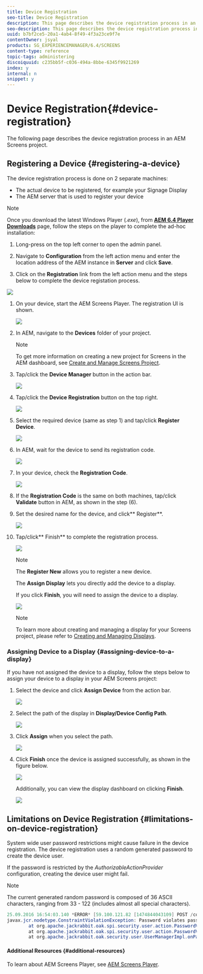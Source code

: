 ```yaml
---
title: Device Registration
seo-title: Device Registration
description: This page describes the device registration process in an AEM Screens project.
seo-description: This page describes the device registration process in an AEM Screens project.
uuid: b7bf2ce5-20a1-4ab4-8f49-4f3a23ce9f7e
contentOwner: jsyal
products: SG_EXPERIENCEMANAGER/6.4/SCREENS
content-type: reference
topic-tags: administering
discoiquuid: c235bb5f-c036-494a-8bbe-6345f9921269
index: y
internal: n
snippet: y
---
```


# Device Registration{#device-registration}

The following page describes the device registration process in an AEM Screens project.

## Registering a Device {#registering-a-device}

The device registration process is done on 2 separate machines:

* The actual device to be registered, for example your Signage Display
* The AEM server that is used to register your device

>[!NOTE]
>
>Once you download the latest Windows Player (*.exe*), from [**AEM 6.4 Player Downloads**](https://download.macromedia.com/screens/) page, follow the steps on the player to complete the ad-hoc installation:
>
>1. Long-press on the top left corner to open the admin panel.
>1. Navigate to **Configuration** from the left action menu and enter the location address of the AEM instance in **Server** and click **Save**.
>
>1. Click on the **Registration** link from the left action menu and the steps below to complete the device registation process.
>

![](assets/screen_shot_2018-11-26at12118pm.png)

1. On your device, start the AEM Screens Player. The registration UI is shown.

   ![](assets/screen_shot_2018-11-26at104230am.png)

1. In AEM, navigate to the **Devices** folder of your project.

   >[!NOTE]
   >
   >To get more information on creating a new project for Screens in the AEM dashboard, see [Create and Manage Screens Project](../../screens/using/creating-a-screens-project.md).

1. Tap/click the **Device Manager** button in the action bar.

   ![](assets/screen_shot_2018-11-26at104702am.png)

1. Tap/click the **Device Registration** button on the top right.

   ![](assets/screen_shot_2018-11-26at104815am.png)

1. Select the required device (same as step 1) and tap/click **Register Device**.

   ![](assets/screen_shot_2018-11-26at105112am.png)

1. In AEM, wait for the device to send its registration code.

   ![](assets/screen_shot_2018-11-26at105150am.png)

1. In your device, check the **Registration Code**.

   ![](assets/screen_shot_2018-11-26at105227am.png)

1. If the **Registration Code** is the same on both machines, tap/click **Validate** button in AEM, as shown in the step (6).
1. Set the desired name for the device, and click** Register**.

   ![](assets/screen_shot_2018-11-26at105357am.png)

1. Tap/click** Finish** to complete the registration process.

   ![](assets/screen_shot_2018-11-26at105456am.png)

   >[!NOTE]
   >
   >The **Register New** allows you to register a new device.
   >
   >
   >The **Assign Display** lets you directly add the device to a display.

   If you click **Finish**, you will need to assign the device to a display.

   ![](assets/screen_shot_2018-11-26at105740am.png)

   >[!NOTE]
   >
   >To learn more about creating and managing a display for your Screens project, please refer to [Creating and Managing Displays](../../screens/using/managing-displays.md).

### Assigning Device to a Display {#assigning-device-to-a-display}

If you have not assigned the device to a display, follow the steps below to assign your device to a display in your AEM Screens project:

1. Select the device and click **Assign Device** from the action bar.

   ![](assets/screen_shot_2018-11-26at111026am.png)

1. Select the path of the display in **Display/Device Config Path**.

   ![](assets/screen_shot_2018-11-26at111252am.png)

1. Click **Assign** when you select the path.

   ![](assets/screen_shot_2018-11-26at111722am.png)

1. Click **Finish** once the device is assigned successfully, as shown in the figure below.

   ![](assets/screen_shot_2018-11-26at112041am.png)

   Additionally, you can view the display dashboard on clicking **Finish**.

   ![](assets/screen_shot_2018-11-26at112154am.png)

## Limitations on Device Registration  {#limitations-on-device-registration}

System wide user password restrictions might cause failure in the device registration. The device registration uses a random generated password to create the device user.

If the password is restricted by the *AuthorizableActionProvider* configuration, creating the device user might fail.

>[!NOTE]
>
>The current generated random password is composed of 36 ASCII characters, ranging from 33 - 122 (includes almost all special characters).

```java
25.09.2016 16:54:03.140 *ERROR* [59.100.121.82 [1474844043109] POST /content/screens/svc/registration HTTP/1.1] com.adobe.cq.screens.device.registration.impl.RegistrationServlet Error during device registration
javax.jcr.nodetype.ConstraintViolationException: Password violates password constraint (^(?=.*\d).{7,9}$).
        at org.apache.jackrabbit.oak.spi.security.user.action.PasswordValidationAction.validatePassword(PasswordValidationAction.java:105)
        at org.apache.jackrabbit.oak.spi.security.user.action.PasswordValidationAction.onPasswordChange(PasswordValidationAction.java:76)
        at org.apache.jackrabbit.oak.security.user.UserManagerImpl.onPasswordChange(UserManagerImpl.java:308)
```

#### Additional Resources {#additional-resources}

To learn about AEM Screens Player, see [AEM Screens Player](../../sites/authoring/using/working-with-screens-player.md).
